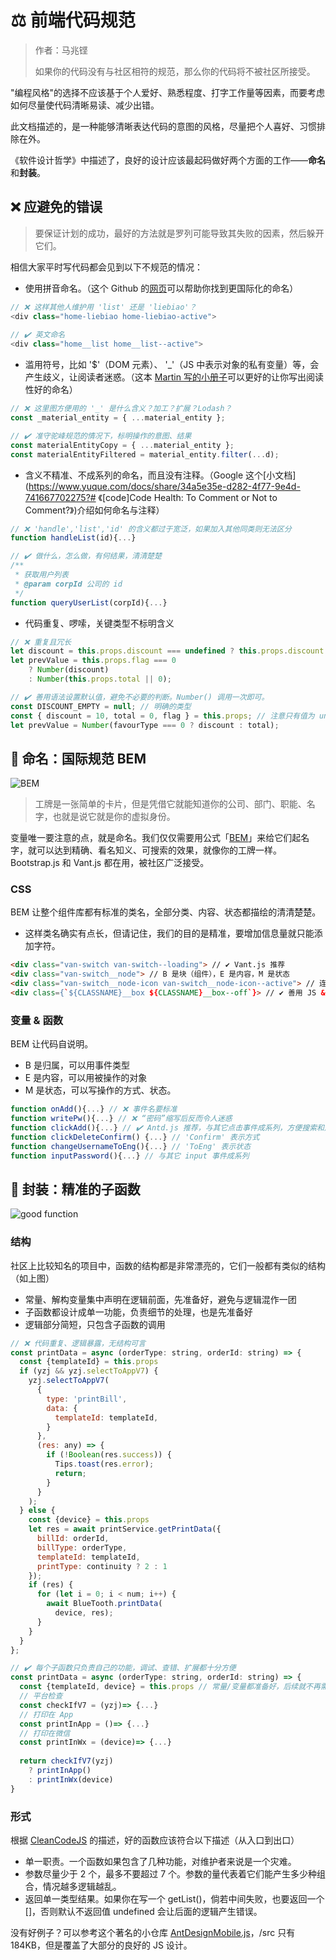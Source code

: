 # ⚖️ 前端代码规范

> 作者：马兆铿
>
> 如果你的代码没有与社区相符的规范，那么你的代码将不被社区所接受。

"编程风格"的选择不应该基于个人爱好、熟悉程度、打字工作量等因素，而要考虑如何尽量使代码清晰易读、减少出错。

此文档描述的，是一种能够清晰表达代码的意图的风格，尽量把个人喜好、习惯排除在外。

《软件设计哲学》中描述了，良好的设计应该最起码做好两个方面的工作——**命名**和**封装**。





## ❌ 应避免的错误

> 要保证计划的成功，最好的方法就是罗列可能导致其失败的因素，然后躲开它们。

相信大家平时写代码都会见到以下不规范的情况：

- 使用拼音命名。（这个 Github 的[网页](https://unbug.github.io/codelf/)可以帮助你找到更国际化的命名）

```javascript
// ❌ 这样其他人维护用 'list' 还是 'liebiao'？
<div class="home-liebiao home-liebiao-active"> 
  
// ✔️ 英文命名
<div class="home__list home__list--active">
```

- 滥用符号，比如 '$'（DOM 元素）、 '_'（JS 中表示对象的私有变量）等，会产生歧义，让阅读者迷惑。（这本 [Martin 写的小册子](https://www.bookstack.cn/read/clean-code-javascript/spilt.2.README.md)可以更好的让你写出阅读性好的命名）

```javascript
// ❌ 这里图方便用的 '_' 是什么含义？加工？扩展？Lodash？
const _material_entity = { ...material_entity };

// ✔️ 准守驼峰规范的情况下，标明操作的意图、结果
const materialEntityCopy = { ...material_entity };
const materialEntityFiltered = material_entity.filter(...d);
```

- 含义不精准、不成系列的命名，而且没有注释。（Google 这个[小文档](https://www.yuque.com/docs/share/34a5e35e-d282-4f77-9e4d-741667702275?# 《[code]Code Health: To Comment or Not to Comment?》)介绍如何命名与注释）

```javascript
// ❌ 'handle','list','id' 的含义都过于宽泛，如果加入其他同类则无法区分
function handleList(id){...} 

// ✔️ 做什么，怎么做，有何结果，清清楚楚
/**
 * 获取用户列表
 * @param corpId 公司的 id
 */
function queryUserList(corpId){...}
```

- 代码重复、啰嗦，关键类型不标明含义

```javascript
// ❌ 重复且冗长
let discount = this.props.discount === undefined ? this.props.discount : 10;
let prevValue = this.props.flag === 0 
	? Number(discount) 
	: Number(this.props.total || 0);

// ✔️ 善用语法设置默认值，避免不必要的判断。Number() 调用一次即可。
const DISCOUNT_EMPTY = null; // 明确的类型
const { discount = 10, total = 0, flag } = this.props; // 注意只有值为 undefined 的变量才能得到默认值，null 和空字符不变
let prevValue = Number(favourType === 0 ? discount : total);
```





## 👔 命名：国际规范 BEM

![BEM](https://file.bluesdream.com/wp-content/uploads/2018/11/css-bem-interpretation.png)

> 工牌是一张简单的卡片，但是凭借它就能知道你的公司、部门、职能、名字，也就是说它就是你的虚拟身份。

变量唯一要注意的点，就是命名。我们仅仅需要用公式「[BEM](https://zhuanlan.zhihu.com/p/72631379)」来给它们起名字，就可以达到精确、看名知义、可搜索的效果，就像你的工牌一样。Bootstrap.js 和 Vant.js 都在用，被社区广泛接受。



### CSS

BEM 让整个组件库都有标准的类名，全部分类、内容、状态都描绘的清清楚楚。

- 这样类名确实有点长，但请记住，我们的目的是精准，要增加信息量就只能添加字符。

```html
<div class="van-switch van-switch--loading"> // ✔️ Vant.js 推荐
<div class="van-switch__node"> // B 是块（组件），E 是内容，M 是状态
<div class="van-switch__node-icon van-switch__node-icon--active"> // 连接方式是 B__E--M
<div class={`${CLASSNAME}__box ${CLASSNAME}__box--off`}> // ✔️ 善用 JS & SCSS 减少字符和重复
```



### 变量 & 函数

BEM 让代码自说明。

- B 是归属，可以用事件类型
- E 是内容，可以用被操作的对象
- M 是状态，可以写操作的方式、状态。

```javascript
function onAdd(){...} // ❌ 事件名要标准
function writePw(){...} // ❌ “密码”缩写后反而令人迷惑
function clickAdd(){...} // ✔️ Antd.js 推荐，与其它点击事件成系列，方便搜索和加工
function clickDeleteConfirm() {...} // 'Confirm' 表示方式
function changeUsernameToEng(){...} // 'ToEng' 表示状态
function inputPassword(){...} // 与其它 input 事件成系列
```





## 🤖️ 封装：精准的子函数

![good function](https://segmentfault.com/img/bVcKD25)



### 结构

社区上比较知名的项目中，函数的结构都是非常漂亮的，它们一般都有类似的结构（如上图）

- 常量、解构变量集中声明在逻辑前面，先准备好，避免与逻辑混作一团
- 子函数都设计成单一功能，负责细节的处理，也是先准备好
- 逻辑部分简短，只包含子函数的调用

```javascript
// ❌ 代码重复、逻辑暴露，无结构可言
const printData = async (orderType: string, orderId: string) => {
  const {templateId} = this.props
  if (yzj && yzj.selectToAppV7) {
    yzj.selectToAppV7(
      {
        type: 'printBill',
        data: {
          templateId: templateId,
        }
      },
      (res: any) => {
        if (!Boolean(res.success)) {
          Tips.toast(res.error);
          return;
        }
      }
    );
  } else {
    const {device} = this.props
    let res = await printService.getPrintData({
      billId: orderId,
      billType: orderType,
      templateId: templateId,
      printType: continuity ? 2 : 1
    });
    if (res) {
      for (let i = 0; i < num; i++) {
        await BlueTooth.printData(
          device, res);
      }
    }
  }
};

// ✔️ 每个子函数只负责自己的功能，调试、查错、扩展都十分方便
const printData = async (orderType: string, orderId: string) => {
  const {templateId, device} = this.props // 常量/变量都准备好，后续就不再需要关注
  // 平台检查
  const checkIfV7 = (yzj)=> {...}
  // 打印在 App
  const printInApp = ()=> {...}
  // 打印在微信
  const printInWx = (device)=> {...}
  
  return checkIfV7(yzj)
    ? printInApp()
  	: printInWx(device)
}
```





### 形式

根据 [CleanCodeJS](https://github.com/alivebao/clean-code-js#%E5%87%BD%E6%95%B0) 的描述，好的函数应该符合以下描述（从入口到出口）

- 单一职责。一个函数如果包含了几种功能，对维护者来说是一个灾难。
- 参数尽量少于 2 个，最多不要超过 7 个。参数的量代表着它们能产生多少种组合，情况越多逻辑越乱。
- 返回单一类型结果。如果你在写一个 getList()，倘若中间失败，也要返回一个 []，否则默认不返回值 undefined 会让后面的逻辑产生错误。

没有好例子？可以参考这个著名的小仓库 [AntDesignMobile.js](https://github.com/ant-design/ant-design-mobile.git)，/src 只有 184KB，但是覆盖了大部分的良好的 JS 设计。

